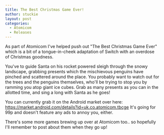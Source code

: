 ```yaml
---
title: The Best Christmas Game Ever!
author: stuckie
layout: post
categories:
  - Atomicom
  - Releases
---
```

As part of Atomicom I've helped push out "The Best Christmas Game Ever" which is a bit of a tongue-in-cheek adaptation of Switch with an overdose of Christmas goodness.

You've to guide Santa on his rocket powered sleigh through the snowy landscape, grabbing presents which the mischievous penguins have pinched and scattered around the place. You probably want to watch out for the trees and the penguins themselves, who'll be trying to stop you by ramming you atop giant ice cubes.
Grab as many presents as you can in the allotted time, and sing a long with Santa as he goes!

You can currently grab it on the Android market over here: <https://market.android.com/details?id=uk.co.atomicom.tbcge>
It's going for 99p and doesn't feature any ads to annoy you, either.

There's some more games brewing up over at Atomicom too.. so hopefully I'll remember to post about them when they go up!